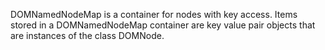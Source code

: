

DOMNamedNodeMap is a container for nodes with key access. Items stored in a DOMNamedNodeMap container are key value pair objects that are instances of the class DOMNode.
